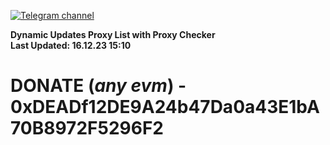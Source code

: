 [![Telegram channel](https://img.shields.io/endpoint?url=https://runkit.io/damiankrawczyk/telegram-badge/branches/master?url=https://t.me/n4z4v0d)](https://t.me/n4z4v0d) 

**Dynamic Updates Proxy List with Proxy Checker**  
**Last Updated: 16.12.23 15:10**

# DONATE (_any evm_) - 0xDEADf12DE9A24b47Da0a43E1bA70B8972F5296F2
